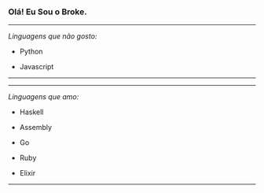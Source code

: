 ### Olá! Eu Sou o Broke.

-----------------------------
*Linguagens que não gosto:* 

- Python

- Javascript
-----------------------------

-----------------------------
*Linguagens que amo:*

- Haskell

- Assembly 

- Go

- Ruby

- Elixir
----------------------------



